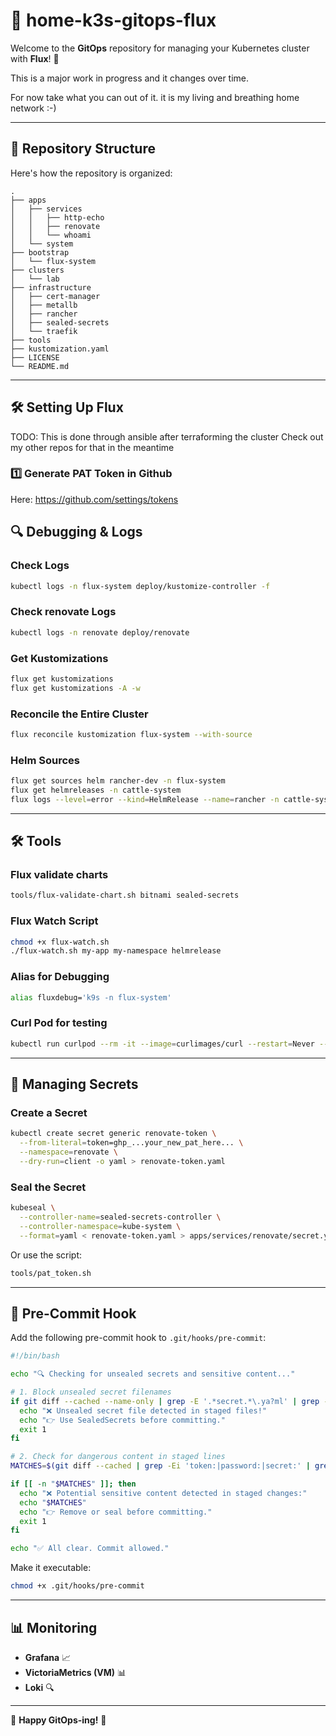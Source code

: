 # 🚀 home-k3s-gitops-flux

Welcome to the **GitOps** repository for managing your Kubernetes cluster with **Flux**! 🎉

This is a major work in progress and it changes over time.

For now take what you can out of it. it is my living and breathing home network :-)

---

## 📂 Repository Structure

Here's how the repository is organized:

```
.
├── apps
│   ├── services
│   │   ├── http-echo
│   │   ├── renovate
│   │   └── whoami
│   └── system
├── bootstrap
│   └── flux-system
├── clusters
│   └── lab
├── infrastructure
│   ├── cert-manager
│   ├── metallb
│   ├── rancher
│   ├── sealed-secrets
│   └── traefik
├── tools
├── kustomization.yaml
├── LICENSE
└── README.md
```

---

## 🛠️ Setting Up Flux

TODO: This is done through ansible after terraforming the cluster
Check out my other repos for that in the meantime

### 1️⃣ Generate PAT Token in Github

Here: https://github.com/settings/tokens

## 🔍 Debugging & Logs

### Check Logs
```bash
kubectl logs -n flux-system deploy/kustomize-controller -f
```

### Check renovate Logs
``` bash
kubectl logs -n renovate deploy/renovate
```

### Get Kustomizations
```bash
flux get kustomizations
flux get kustomizations -A -w
```

### Reconcile the Entire Cluster
```bash
flux reconcile kustomization flux-system --with-source
```

### Helm Sources
```bash
flux get sources helm rancher-dev -n flux-system
flux get helmreleases -n cattle-system
flux logs --level=error --kind=HelmRelease --name=rancher -n cattle-system
```

---

## 🛠️ Tools

### Flux validate charts
```bash
tools/flux-validate-chart.sh bitnami sealed-secrets

```

### Flux Watch Script
```bash
chmod +x flux-watch.sh
./flux-watch.sh my-app my-namespace helmrelease
```

### Alias for Debugging
```bash
alias fluxdebug='k9s -n flux-system'
```

### Curl Pod for testing
```bash
kubectl run curlpod --rm -it --image=curlimages/curl --restart=Never -- sh
```

---

## 🔐 Managing Secrets

### Create a Secret
```bash
kubectl create secret generic renovate-token \
  --from-literal=token=ghp_...your_new_pat_here... \
  --namespace=renovate \
  --dry-run=client -o yaml > renovate-token.yaml
```

### Seal the Secret
```bash
kubeseal \
  --controller-name=sealed-secrets-controller \
  --controller-namespace=kube-system \
  --format=yaml < renovate-token.yaml > apps/services/renovate/secret.yaml
```

Or use the script:
```bash
tools/pat_token.sh
```

---

## 🧹 Pre-Commit Hook

Add the following pre-commit hook to `.git/hooks/pre-commit`:

```bash
#!/bin/bash

echo "🔍 Checking for unsealed secrets and sensitive content..."

# 1. Block unsealed secret filenames
if git diff --cached --name-only | grep -E '.*secret.*\.ya?ml' | grep -v 'sealed'; then
  echo "❌ Unsealed secret file detected in staged files!"
  echo "👉 Use SealedSecrets before committing."
  exit 1
fi

# 2. Check for dangerous content in staged lines
MATCHES=$(git diff --cached | grep -Ei 'token:|password:|secret:' | grep -vE '^\+?\s*#')

if [[ -n "$MATCHES" ]]; then
  echo "❌ Potential sensitive content detected in staged changes:"
  echo "$MATCHES"
  echo "👉 Remove or seal before committing."
  exit 1
fi

echo "✅ All clear. Commit allowed."
```

Make it executable:
```bash
chmod +x .git/hooks/pre-commit
```

---

## 📊 Monitoring

- **Grafana** 📈
- **VictoriaMetrics (VM)** 📊
- **Loki** 🔍

---

🎉 **Happy GitOps-ing!** 🚀


